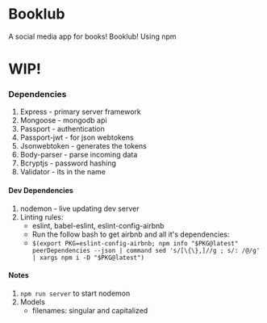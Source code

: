 # Booklub
A social media app for books! Booklub!
Using npm

# WIP!

### Dependencies
1. Express - primary server framework
2. Mongoose - mongodb api
3. Passport - authentication
4. Passport-jwt - for json webtokens
5. Jsonwebtoken - generates the tokens
6. Body-parser - parse incoming data
7. Bcryptjs - password hashing
8. Validator - its in the name


#### Dev Dependencies
1. nodemon - live updating dev server
2. Linting rules: 
   * eslint, babel-eslint, eslint-config-airbnb
   * Run the follow bash to get airbnb and all it's dependencies:
   * `$(export PKG=eslint-config-airbnb;
npm info "$PKG@latest" peerDependencies --json | command sed 's/[\{\},]//g ; s/: /@/g' | xargs npm i -D "$PKG@latest")`


#### Notes
1. `npm run server` to start nodemon
2. Models
   * filenames: singular and capitalized 